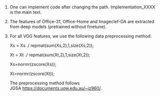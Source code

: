 1. One can implement code after changing the path. Implementation_XXXX is the main text.

2. The features of Office-31, Office-Home and Imageclef-DA are extracted from deep models (pretrained without finetune).

3. For all VGG features, we use the following data preprocessing method:

   Xs = Xs ./ repmat(sum(Xs,2),1,size(Xs,2));

   Xt = Xt ./ repmat(sum(Xt,2),1,size(Xt,2));

   Xs=normr(zscore(Xs)); 

   Xt=normr(zscore(Xt));
   
   The preprocessing method follows JGSA https://documents.uow.edu.au/~jz960/.


